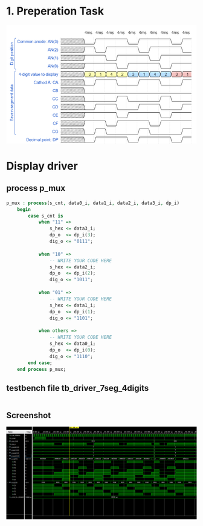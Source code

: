 # 1. Preperation Task

![alt text](Images/wavedrom.png)

# Display driver

## process p_mux

```vhdl
p_mux : process(s_cnt, data0_i, data1_i, data2_i, data3_i, dp_i)
    begin
        case s_cnt is
            when "11" =>
                s_hex <= data3_i;
                dp_o  <= dp_i(3);
                dig_o <= "0111";

            when "10" =>
                -- WRITE YOUR CODE HERE
                s_hex <= data2_i;
                dp_o  <= dp_i(2);
                dig_o <= "1011";

            when "01" =>
                -- WRITE YOUR CODE HERE
                s_hex <= data1_i;
                dp_o  <= dp_i(1);
                dig_o <= "1101";

            when others =>
                -- WRITE YOUR CODE HERE
                s_hex <= data0_i;
                dp_o  <= dp_i(0);
                dig_o <= "1110";
        end case;
    end process p_mux;
```

## testbench file tb_driver_7seg_4digits

```vhdl

```

## Screenshot

![alt text](Images/graph.PNG)